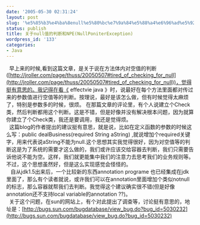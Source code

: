 ```yaml
---
date: '2005-05-30 02:31:24'
layout: post
slug: '%e5%85%b3%e4%ba%8enull%e5%80%bc%e7%9a%84%e5%88%a4%e6%96%ad%e5%92%8cnpenullponiterexception'
status: publish
title: 关于null值的判断和NPE(NullPoniterException)
wordpress_id: '133'
categories:
- Java
---
```


  早上来的时候,看到这篇文章，是关于说在方法体内对空值的判断([http://jroller.com/page/thuss/20050507#tired_of_checking_for_null](http://jroller.com/page/thuss/20050507#tired_of_checking_for_null))，觉得挺有意思的。我记得在看《 effectvie java 》时，说最好在每个方法里面都对传过来的参数值进行空值等的判断。按理说，最好是该怎么做，但有时候觉得太麻烦了，特别是参数多的时候，很烦。 在那篇文章的评论里，有个人说建立个Check类，然后判断都用这个判断。这是不错，但是好像并没有解决根本问题，因为就算你建立了个Check类，我还是要调用，我还是觉得烦。  
  这篇blog的作者提出的建议挺有意思，就是说，比如在定义函数的参数的时候这么写：public dealBusiness(required String aString) ,就说增加个required关键字，用来代表说aString不能为null.这个思想其实我觉得很好，因为对空值等的判断这是为了系统的需要才这么做的，我们或许应该交给容器去判断，我们只需要告诉他说不能为空。这样，我们就更能集中我们的注意力去思考我们的业务规则等。不过，这个思想虽然好，但是这么实现感觉会怪怪的。  
   自从jdk1.5出来后，一个比较新的东西annotation programe 也已经集成在jdk里面了，那么有个读者就说，或许我们可以在annotation里面增加个类似notnull的标志，那么容器就帮我们去判断。我觉得这个建议确实很不错(但是好像annotation还不支持local variable的annotation ??)。  
  关于这个问题，在sun的网站上，有个对此提出了调查等，讨论挺有意思的，地址是：[http://bugs.sun.com/bugdatabase/view_bug.do?bug_id=5030232](http://bugs.sun.com/bugdatabase/view_bug.do?bug_id=5030232)
